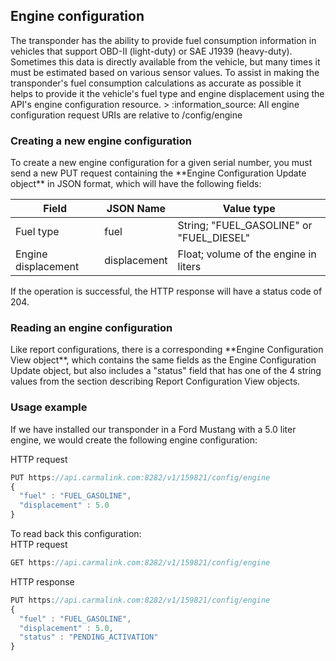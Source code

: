 <h2>Engine configuration</h2>  
The transponder has the ability to provide fuel consumption information in vehicles that support OBD-II (light-duty) or SAE J1939 (heavy-duty). Sometimes this data is directly available from the vehicle, but many times it must be estimated based on various sensor values. To assist in making the transponder's fuel consumption calculations as accurate as possible it helps to provide it the vehicle's fuel type and engine displacement using the API's engine configuration resource.  
> :information_source: All engine configuration request URIs are relative to /config/engine  

<h3>Creating a new engine configuration</h3>  
To create a new engine configuration for a given serial number, you must send a new PUT request containing the **Engine Configuration Update object** in JSON format, which will have the following fields:  

Field | JSON Name | Value type
------|-----------|-----------
Fuel type | fuel | String; "FUEL_GASOLINE" or "FUEL_DIESEL"  
Engine displacement | displacement | Float; volume of the engine in liters  

If the operation is successful, the HTTP response will have a status code of 204.  

<h3>Reading an engine configuration</h3>  
Like report configurations, there is a corresponding **Engine Configuration View object**, which contains the same fields as the Engine Configuration Update object, but also includes a "status" field that has one of the 4 string values from the section describing Report Configuration View objects.  

<h3>Usage example</h3>  
If we have installed our transponder in a Ford Mustang with a 5.0 liter engine, we would create the following engine configuration:  

HTTP request  
```javascript
PUT https://api.carmalink.com:8282/v1/159821/config/engine
{
  "fuel" : "FUEL_GASOLINE",
  "displacement" : 5.0
}
```  

To read back this configuration:  
HTTP request
```javascript
GET https://api.carmalink.com:8282/v1/159821/config/engine
```  

HTTP response
```javascript
PUT https://api.carmalink.com:8282/v1/159821/config/engine
{
  "fuel" : "FUEL_GASOLINE",
  "displacement" : 5.0,
  "status" : "PENDING_ACTIVATION"
}
```  
